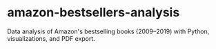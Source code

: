 # amazon-bestsellers-analysis
Data analysis of Amazon's bestselling books (2009–2019) with Python, visualizations, and PDF export.
